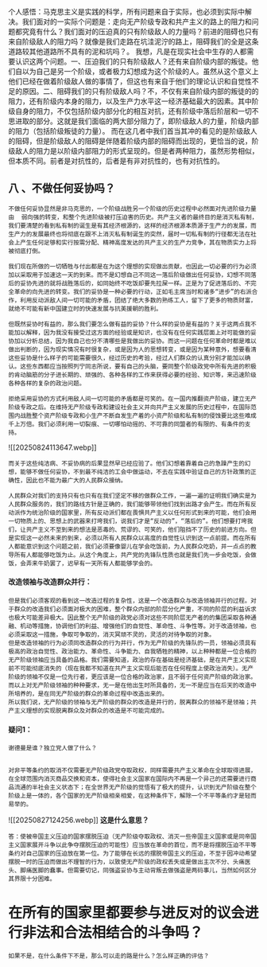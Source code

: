 
个人感悟：马克思主义是实践的科学，所有问题来自于实际，也必须到实际中解决。我们面对的一实际个问题是：走向无产阶级专政和共产主义的路上的阻力和问题都究竟有什么？我们面对的压迫真的只有阶级敌人的力量吗？前进的阻碍也只有来自阶级敌人的阻力吗？就像是我们走路在坑洼泥泞的路上，阻碍我们的全是这条道路较其他道路所不具有的泥和坑吗？。
我想，凡是在现实社会中生存的人都需要认识这两个问题。一、压迫我们的只有阶级敌人？还有来自阶级内部的叛徒。他们自以为自己是另一个阶级，或者极力幻想成为这个阶级的人。虽然从这个意义上他们已经在做着阶级敌人做的事情了，但这也有来自于他们的理论认识和自觉性不足的原因。二、阻碍我们的只有阶级敌人吗？不，不仅有来自阶级内部的叛徒的的阻力，还有阶级内本身的阻力，以及生产力水平这一经济基础最大的因素。其中阶级自身的阻力，不仅包括阶级内部分化的相互对抗，还有阶级中落后阶层和一切不思进取的部分。这就是我们面临的两大部分阻力了，即阶级敌人的力量，阶级内部的阻力（包括阶级叛徒的力量）。
而在这几者中我们首当其冲的看见的是阶级敌人的阻碍，但是阶级敌人的阻碍是伴随着阶级内部的阻碍而出现的，更恰当的说，阶级敌人的阻力是以阶级内部阻力的形式呈现的。但是者两种阻力，虽然形势相似，但本质不同。前者是对抗性的，后者是有非对抗性的，也有对抗性的。
## 八 、不做任何妥协吗？
 
	不做任何妥协显然是非马克思的，一个阶级战胜另一个阶级的历史过程中必然面对先进阶级力量由  弱向强的转变，和整个先进阶级被打压迫害的历史。共产主义者的最终目的是消灭私有制，我们要清楚的看到私有制的诞生是有其经济根源的，这样的经济根源本质源于生产力的发展，而生产力的发展最终也将彻底在跟不上消灭私有制诞生的突然，届时一切私有制的行径都无法在社会上产生任何足够和实行按需分配、精神高度发达的共产主义的生产力竞争，其在物质实力上将被彻底打倒。

	我们现在所做的一切牺牲与付出都是在为这个理想的实现做出贡献，也因此一切必要的行为必须加以采取用于加速这一天的到来。而不是幻想自己不同这一落后阶级做出任何妥协，幻想不同落后的妥协先进的就将战胜落后的，如同始终不吃饭却要先拉屎一样。正是为了促进落后的、不完全革命的向先进的转变。我们的妥协是一种必要的行动，正如毛主席当时和诸多“进步”的右派合作，利用反动派敌人间一切可能的矛盾，团结了绝大多数的熟练工人，留下了更多的物质财富，就绝不可能有新中国建立时的快速发展与抗美援朝的胜利。

	但既然妥协时有益的，那么我们要怎么做有益的妥协？什么样的妥协是有益的？关于这两点我不能加以解释，因为我没有接受过这方面的经验或是知识，也没有在任何实践层面上对可能做的妥协加以分析总结，因为我自己也分不清哪些是我做出的妥协。而这一问题在任何革命时都是难以做出判断的，因为现实情况有时很复杂，或是因为人的思想转变，或是因为某种意外，想要看清这些妥协是什么样子的可能需要很久，经过历史的考验，经过人们群众的认真分别才能加以确认。这些东西都应当按照列宁同志所说，要有自己的头脑，要同整个阶级政党中所有先进的积极的肯动脑筋的分子进长期的、顽强的、各种各样的工作来获得必要的经验、知识等，来迅速阶级各种各样的复杂的政治问题。

	拒绝采用妥协的方式利用敌人间一切可能的矛盾都是可笑的。在一国内推翻资产阶级，建立无产阶级专政之后。在维持无产阶级专政和建设社会主义并向共产主义发展的历史过程中，在国际范围内战胜整个资产阶级专政和小生产不断自发生产着的小资产阶级和私有制的侵蚀要比这些难成千上万倍。我们必须利用一切裂痕、一切哪怕动摇的、不可靠的同盟者的有限的、有条件的支持。
	
![[20250824113647.webp]]

	而关于这些纯洁病、不妥协病的后果显然早已经应验了。他们幻想着靠着自己的急躁产生的幻想，能够不做任何妥协，不到最不纯洁的工会中做运动，不去在实践中验证自己的方针政策的正确性，因此也不能为最广大的人民群众接纳。

	人民群众对我们的支持只有也只有在我们坚定不移的做群众工作，一遍一遍的证明我们确实是为人民群众服务的，我们的路线方针是正确的，我们能够带领他们找到出路才会产生。而在所有反动派作为统治阶级的国家里，所有反动派们都在畏惧共产主义以任何形式到来的可能，他们会用一切物质上的、思想上的武器来打垮我们，说我们才是“反动的”，“落后的”。他们想要打垮我们，让共产主义不至到来的想法是恶毒的、荒谬的、可笑的，他们阻挡不了历史的前进方向。但是实现这一必然未来的到来，必须以所有人民群众以高度的自觉性认识到这一点前提。而在所有人都能意识到这个问题之前，我们必须要像婴儿在学会吃饭前，为人民群众吃奶，并一点点的教导所有人都能够吃饭为止。从这个角度上，共产党的先锋队性质也就是我们先一步会吃饭，会做饭，会弄来牛奶罢了，迟早有一天所有人都能够学会的。

#### 改造领袖与改造群众并行：
	但是我们必须客观的看到这一改造过程的复杂性，这是一个改造群众与改造领袖并行的过程。对于群众的改造我们必须面对极大的困难，整个群众内部的阶层分化严重，不同的阶层的利益诉求也极大可能差异极大。因此整个无产阶级的政党必须对这些不同阶层无产者的的集团采取各种通融、机动等措施，协调他们的利益、增强他们的自觉性、革命性、斗争性等。对于改造领袖，也必须采取这一措施，争取可争取的，消灭冥顽不灵的，灵活的对待争取的对象。
	但是改造领袖的行为必须同改造群众的行为并行，作为无产阶级的先锋队的一员，领袖必须具有极高的政治自觉性、政治能力、革命性、斗争能力、自我牺牲的精神，以上种种都是一位合格的无产阶级领袖应当具备的品格。我们需要知道，政治的存在基础是经济基础，是在共产主义实现前不可能彻底消失的（现在我都不知道在共产主义实现后能否在任何程度上使政治消失）。无产阶级的领袖不仅是一位先行者，更应该是一位合格的政治家，且不弱于任何资产阶级的政治家。而以上对无产阶级领袖的种种要求，无一是在他出生时所具备的，无一不是应当在后天的改造中所培养的，是在同无产阶级的群众的革命过程中改造出来的。
	所以我们说，无产阶级的领袖与无产阶级的群众的改造是并行的，脱离群众的领袖不是领袖；共产主义理想的实现脱离群众及对群众的改造是不可能完成的。

#### 疑问1：
	谢德曼是谁？独立党人做了什么？


	对非平等条约的取消不仅需要无产阶级政党夺取政权，同样需要共产主义革命在全球取得进展，在全球范围内消灭商品交换和资本，使得社会主义国家在国际内不再是一个异己的还需要进行商品流通的半社会主义状态下；在全世界无产阶级的觉悟有了极大的提升，认识到无产阶级在整个阶级上是一体的，各个国家的无产阶级相亲相爱，在这种条件下，解除一个不平等条约才是轻而易举的。

![[20250827124256.webp]]
	**这是什么意思？**

	答：使被帝国主义压迫的国家摆脱压迫（无产阶级夺取政权、消灭一些帝国主义国家或是同帝国主义国家展开斗争以此争夺摆脱压迫的可能性）应当放在革命的首位，而不是将摆脱压迫不平等条约对自己国家的压迫放在第一位。为了能够在长远的摆脱帝国主义的压迫，不至于因冲动希望摆脱一时的压迫而做出不理智的行为，以致使无产阶级的政权丢失或是做出主次不分、头痛医头、脚痛医脚的蠢事。但需要切记，同强盗妥协与主动背叛去做强盗是两码事儿，当然如何区分其界限十分困难。


# 在所有的国家里都要参与进反对的议会进行非法和合法相结合的斗争吗？
	如果不是，在什么条件下不是，那么可以走的路是什么？怎么样正确的评估？


